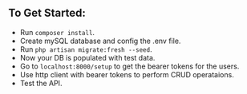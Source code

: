 ## To Get Started:
- Run `composer install`.
- Create mySQL database and config the .env file.
- Run `php artisan migrate:fresh --seed`.
- Now your DB is populated with test data.
- Go to `localhost:8000/setup` to get the bearer tokens for the users.
- Use http client with bearer tokens to perform CRUD operataions.
- Test the API.
